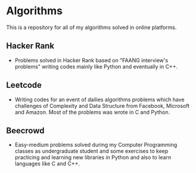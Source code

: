 # Algorithms
This is a repository for all of my algorithms solved in online platforms.

## Hacker Rank
- Problems solved in Hacker Rank based on "FAANG interview's problems" writing codes mainly like Python and eventually in C++.

## Leetcode
- Writing codes for an event of dailies algorithms problems which have challenges of Complexity and Data Structure from Facebook, Microsoft and Amazon. Most of the problems was wrote in C and Python. 


## Beecrowd
- Easy-medium problems solved during my Computer Programming classes as undergraduate student and some exercises to keep practicing and learning new libraries in Python and also to learn languages like C and C++.
